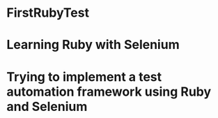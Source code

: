 # FirstRubyTest
# Learning Ruby with Selenium 
# Trying to implement a test automation framework using Ruby and Selenium
